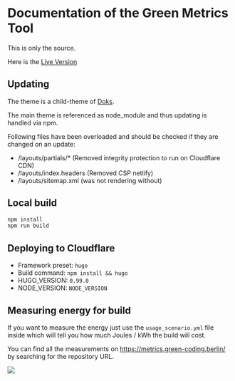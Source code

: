 # Documentation of the Green Metrics Tool

This is only the source.

Here is the [Live Version](https://docs.green-coding.berlin)

## Updating

The theme is a child-theme of [Doks](https://getdoks.org/docs/).

The main theme is referenced as node_module and thus updating is handled via npm.

Following files have been overloaded and should be checked if they are changed on an update:
- /layouts/partials/* (Removed integrity protection to run on Cloudflare CDN)
- /layouts/index.headers (Removed CSP netlify)
- /layouts/sitemap.xml (was not rendering without)

## Local build

```sh
npm install
npm run build
```

## Deploying to Cloudflare

- Framework preset: `hugo`
- Build command: `npm install && hugo`
- HUGO_VERSION: `0.99.0`
- NODE_VERSION: `NODE_VERSION`

## Measuring energy for build

If you want to measure the energy just use the `usage_scenario.yml` file inside
which will tell you how much Joules / kWh the build will cost.

You can find all the measurements on https://metrics.green-coding.berlin/ by searching
for the repository URL.

<img src="https://img.shields.io/badge/Energy%20cost%20for%20build-~5%20J-orange">
